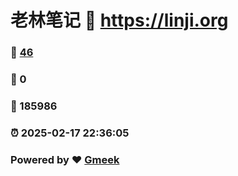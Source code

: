 # 老林笔记 :link: https://linji.org 
### :page_facing_up: [46](https://linji.org/tag.html) 
### :speech_balloon: 0 
### :hibiscus: 185986 
### :alarm_clock: 2025-02-17 22:36:05 
### Powered by :heart: [Gmeek](https://github.com/Meekdai/Gmeek)

